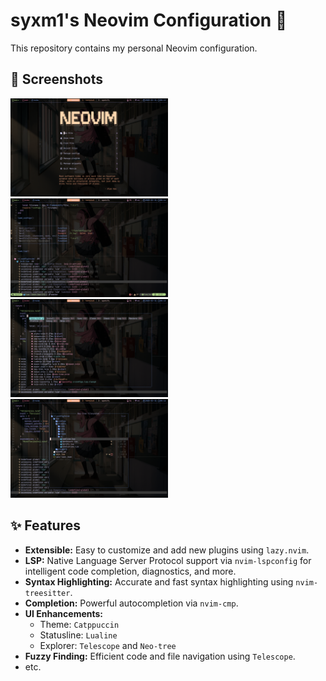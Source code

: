 # syxm1's Neovim Configuration 🚀

This repository contains my personal Neovim configuration.

## 📸 Screenshots
<p>
   <img src="https://github.com/syxm1/nvim/blob/master/screenshots/dashboard.png" alt="dashboard" width="50%">
   <img src="https://github.com/syxm1/nvim/blob/master/screenshots/completions.png" alt="completions" width="50%">
   <img src="https://github.com/syxm1/nvim/blob/master/screenshots/lazy.png" alt="lazy" width="50%">
   <img src="https://github.com/syxm1/nvim/blob/master/screenshots/tree.png" alt="tree" width="50%">
</p>

## ✨ Features

* **Extensible:** Easy to customize and add new plugins using `lazy.nvim`.
* **LSP:** Native Language Server Protocol support via `nvim-lspconfig` for intelligent code completion, diagnostics, and more.
* **Syntax Highlighting:** Accurate and fast syntax highlighting using `nvim-treesitter`.
* **Completion:** Powerful autocompletion via `nvim-cmp`.
* **UI Enhancements:**
   * Theme: `Catppuccin`
   * Statusline: `Lualine`
   * Explorer: `Telescope` and `Neo-tree`
* **Fuzzy Finding:** Efficient code and file navigation using `Telescope`.
* etc.
